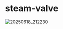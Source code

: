 # steam-valve

![20250618_212230](https://github.com/user-attachments/assets/d0885e5f-00b9-4c61-a4fa-c184a79401c7)
